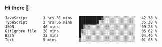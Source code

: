 ### Hi there 👋

<!-- - 🔭 I’m currently working on ...
- 🌱 I’m currently learning ...
- 👯 I’m looking to collaborate on ...
- 🤔 I’m looking for help with ...
- 💬 Ask me about ...
- 📫 How to reach me: ...
- 😄 Pronouns: ...
- ⚡ Fun fact: ... -->



<!--START_SECTION:waka-->

```text
JavaScript       3 hrs 31 mins   ██████████▓░░░░░░░░░░░░░░   42.38 %
TypeScript       2 hrs 56 mins   ████████▓░░░░░░░░░░░░░░░░   35.30 %
JSON             46 mins         ██▒░░░░░░░░░░░░░░░░░░░░░░   09.23 %
GitIgnore file   28 mins         █▒░░░░░░░░░░░░░░░░░░░░░░░   05.62 %
Bash             22 mins         █░░░░░░░░░░░░░░░░░░░░░░░░   04.46 %
Text             5 mins          ▒░░░░░░░░░░░░░░░░░░░░░░░░   01.03 %
```

<!--END_SECTION:waka-->
